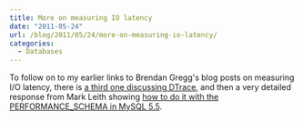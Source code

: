 ```yaml
---
title: More on measuring IO latency
date: "2011-05-24"
url: /blog/2011/05/24/more-on-measuring-io-latency/
categories:
  - Databases
---
```

To follow on to my earlier links to Brendan Gregg's blog posts on measuring I/O latency, there is [a third one discussing DTrace][1], and then a very detailed response from Mark Leith showing [how to do it with the PERFORMANCE_SCHEMA in MySQL 5.5][2].

 [1]: http://dtrace.orghttp://www.xaprb.com/blogs/brendan/2011/05/18/file-system-latency-part-3/
 [2]: http://www.markleith.co.uk/?p=656
